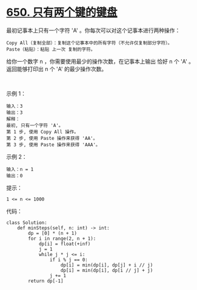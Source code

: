 # [650. 只有两个键的键盘](https://leetcode.cn/problems/2-keys-keyboard/)

最初记事本上只有一个字符 'A' 。你每次可以对这个记事本进行两种操作：
```
Copy All（复制全部）：复制这个记事本中的所有字符（不允许仅复制部分字符）。
Paste（粘贴）：粘贴 上一次 复制的字符。
```
给你一个数字 n ，你需要使用最少的操作次数，在记事本上输出 恰好 n 个 'A' 。返回能够打印出 n 个 'A' 的最少操作次数。

 

示例 1：
```
输入：3
输出：3
解释：
最初, 只有一个字符 'A'。
第 1 步, 使用 Copy All 操作。
第 2 步, 使用 Paste 操作来获得 'AA'。
第 3 步, 使用 Paste 操作来获得 'AAA'。
```
示例 2：
```
输入：n = 1
输出：0
```

提示：
```
1 <= n <= 1000
```

代码：
```python3
class Solution:
    def minSteps(self, n: int) -> int:
        dp = [0] * (n + 1)
        for i in range(2, n + 1):
            dp[i] = float(+inf)
            j = 1
            while j * j <= i:
                if i % j == 0:
                    dp[i] = min(dp[i], dp[j] + i // j)
                    dp[i] = min(dp[i], dp[i // j] + j)
                j += 1
        return dp[-1]
```